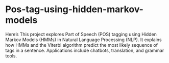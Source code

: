 # Pos-tag-using-hidden-markov-models
Here’s This project explores Part of Speech (POS) tagging using Hidden Markov Models (HMMs) in Natural Language Processing (NLP). It explains how HMMs and the Viterbi algorithm predict the most likely sequence of tags in a sentence. Applications include chatbots, translation, and grammar tools. 

